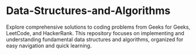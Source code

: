 # Data-Structures-and-Algorithms
Explore comprehensive solutions to coding problems from Geeks for Geeks, LeetCode, and HackerRank. This repository focuses on implementing and understanding fundamental data structures and algorithms, organized for easy navigation and quick learning.
